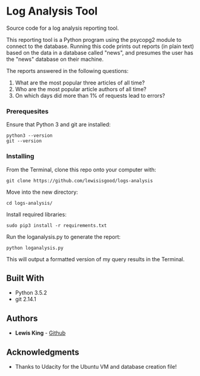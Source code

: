 # Log Analysis Tool
Source code for a log analysis reporting tool.

This reporting tool is a Python program using the psycopg2 module to connect to the database. Running this code prints out reports (in plain text) based on the data in a database called "news", and presumes the user has the "news" database on their machine.

The reports answered in the following questions:
1. What are the most popular three articles of all time? 
2. Who are the most popular article authors of all time?
3. On which days did more than 1% of requests lead to errors? 


### Prerequesites
Ensure that Python 3 and git are installed:
```
python3 --version
git --version
```


### Installing

From the Terminal, clone this repo onto your computer with:

```
git clone https://github.com/lewisisgood/logs-analysis
```

Move into the new directory:

```
cd logs-analysis/
```

Install required libraries:

```
sudo pip3 install -r requirements.txt
```

Run the loganalysis.py to generate the report:

```
python loganalysis.py
```

This will output a formatted version of my query results in the Terminal.


## Built With

* Python 3.5.2
* git 2.14.1

## Authors

* **Lewis King** - [Github](https://github.com/lewisisgood)

## Acknowledgments

* Thanks to Udacity for the Ubuntu VM and database creation file!